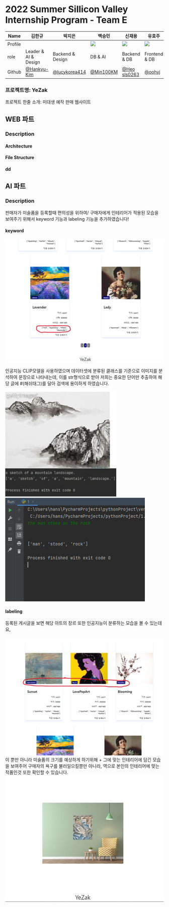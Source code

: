 # 2022 Summer Sillicon Valley Internship Program - Team E

| Name    | 김한규  | 박지은  | 백승민   | 신재용  | 유효주  |
| ------- | --------------------------------------------- | --------------------------------------------- | --------------------------------------------- | --------------------------------------------- | --------------------------------------------- |
| Profile | <img width="200px" src="" />|<img width="200px" src="" />| <img width="200px" src=".png" />| <img width="200px" src=".png" />| <img width="200px" src=".png" />|
| role    | Leader & AI & Design   | Backend & Design       | DB & AI       | Backend & DB      | Frontend & DB      |
| Github  | [@Hankyu-Kim](https://github.com/Hankyu-Kim) | [@lucykorea414](https://github.com/lucykorea414) | [@Min100KM](https://github.com/Min100KM) | [@Heo sls0263](https://github.com/sls0263) | [@oohyj](https://github.com/oohyj) |

### 프로젝트명: YeZak
프로젝트 한줄 소개: 미대생 예작 판매 웹사이트

## WEB 파트
### **Description**

#### Architecture

#### File Structure

#### dd












## AI 파트

### **Description**

판매자가 미술품을 등록할때 편의성을 위하여/ 구매자에게 인테리어가 적용된 모습을 보여주기 위해서 keyword 기능과 labeling 기능을 추가하였습니다!

#### keyword

<td><img src="./image/keyword.JPG" ></td>

인공지능 CLIP모델을 사용하였으며 데이터셋에 분류된 클래스를 기준으로 이미지를 분석하여 문장으로 나타내는데, 이를 str형식으로 받아 저희는 중요한 단어만 추출하여 해당 글에 #(해쉬태그)를 달아 검색에 용이하게 하였습니다.
<td><img src="./image/1.png" ></td>
<td><img src="./image/2.png" ></td>

#### labeling

등록된 게시글을 보면 해당 아트의 장르 또한 인공지능이 분류하는 모습을 볼 수 있는데요,
<td><img src="./image/labeling.JPG" ></td>
이 뿐만 아니라 미술품의 크기를 예상하게 하기위해 + 그에 맞는 인테리어에 담긴 모습을 보여주어 구매자의 욕구를 불러일으킬뿐만 아니라, 역으로 본인의 인테리어에 맞는 작품인것 또한 확인할 수 있습니다.
<td><img src="./image/interior.JPG" ></td>



<!--

**Here are some ideas to get you started:**

🙋‍♀️ A short introduction - what is your organization all about?
🌈 Contribution guidelines - how can the community get involved?
👩‍💻 Useful resources - where can the community find your docs? Is there anything else the community should know?
🍿 Fun facts - what does your team eat for breakfast?
🧙 Remember, you can do mighty things with the power of [Markdown](https://docs.github.com/github/writing-on-github/getting-started-with-writing-and-formatting-on-github/basic-writing-and-formatting-syntax)
-->
